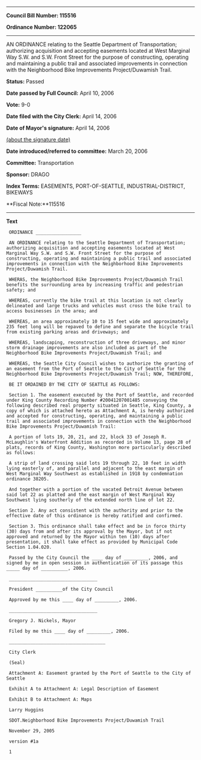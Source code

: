 

********

**Council Bill Number: 115516**
   
**Ordinance Number: 122065**
********

 AN ORDINANCE relating to the Seattle Department of Transportation; authorizing acquisition and accepting easements located at West Marginal Way S.W. and S.W. Front Street for the purpose of constructing, operating and maintaining a public trail and associated improvements in connection with the Neighborhood Bike Improvements Project/Duwamish Trail.

**Status:** Passed
   
**Date passed by Full Council:** April 10, 2006
   
**Vote:** 9-0
   
**Date filed with the City Clerk:** April 14, 2006
   
**Date of Mayor's signature:** April 14, 2006
   
[(about the signature date)](/~public/approvaldate.htm)
   
   
   
**Date introduced/referred to committee:** March 20, 2006
   
**Committee:** Transportation
   
**Sponsor:** DRAGO
   
   
**Index Terms:** EASEMENTS, PORT-OF-SEATTLE, INDUSTRIAL-DISTRICT, BIKEWAYS

**Fiscal Note:**115516

********

**Text**
   
```
 ORDINANCE _________________

 AN ORDINANCE relating to the Seattle Department of Transportation; authorizing acquisition and accepting easements located at West Marginal Way S.W. and S.W. Front Street for the purpose of constructing, operating and maintaining a public trail and associated improvements in connection with the Neighborhood Bike Improvements Project/Duwamish Trail.

 WHERAS, the Neighborhood Bike Improvements Project/Duwamish Trail benefits the surrounding area by increasing traffic and pedestrian safety; and

 WHEREAS, currently the bike trail at this location is not clearly delineated and large trucks and vehicles must cross the bike trail to access businesses in the area; and

 WHEREAS, an area approximately 10 to 15 feet wide and approximately 235 feet long will be repaved to define and separate the bicycle trail from existing parking areas and driveways; and

 WHEREAS, landscaping, reconstruction of three driveways, and minor storm drainage improvements are also included as part of the Neighborhood Bike Improvements Project/Duwamish Trail; and

 WHEREAS, the Seattle City Council wishes to authorize the granting of an easement from the Port of Seattle to the City of Seattle for the Neighborhood Bike Improvements Project/Duwamish Trail; NOW, THEREFORE,

 BE IT ORDAINED BY THE CITY OF SEATTLE AS FOLLOWS:

 Section 1. The easement executed by the Port of Seattle, and recorded under King County Recording Number #20041207001485 conveying the following described real property situated in Seattle, King County, a copy of which is attached hereto as Attachment A, is hereby authorized and accepted for constructing, operating, and maintaining a public trail and associated improvements in connection with the Neighborhood Bike Improvements Project/Duwamish Trail:

 A portion of lots 19, 20, 21, and 22, block 33 of Joseph R. McLaughlin's Waterfront Addition as recorded in Volume 13, page 28 of plats, records of King County, Washington more particularly described as follows:

 A strip of land crossing said lots 19 through 22, 10 feet in width lying easterly of, and parallel and adjacent to the east margin of West Marginal Way Southwest as established in 1918 by condemnation ordinance 38205.

 And together with a portion of the vacated Detroit Avenue between said lot 22 as platted and the east margin of West Marginal Way Southwest lying southerly of the extended north line of lot 22.

 Section 2. Any act consistent with the authority and prior to the effective date of this ordinance is hereby ratified and confirmed.

 Section 3. This ordinance shall take effect and be in force thirty (30) days from and after its approval by the Mayor, but if not approved and returned by the Mayor within ten (10) days after presentation, it shall take effect as provided by Municipal Code Section 1.04.020.

 Passed by the City Council the ____ day of _________, 2006, and signed by me in open session in authentication of its passage this _____ day of __________, 2006.

 _________________________________

 President __________of the City Council

 Approved by me this ____ day of _________, 2006.

 _________________________________

 Gregory J. Nickels, Mayor

 Filed by me this ____ day of _________, 2006.

 ____________________________________

 City Clerk

 (Seal)

 Attachment A: Easement granted by the Port of Seattle to the City of Seattle

 Exhibit A to Attachment A: Legal Description of Easement

 Exhibit B to Attachment A: Maps

 Larry Huggins

 SDOT.Neighborhood Bike Improvements Project/Duwamish Trail

 November 29, 2005

 version #1a

 1

```
